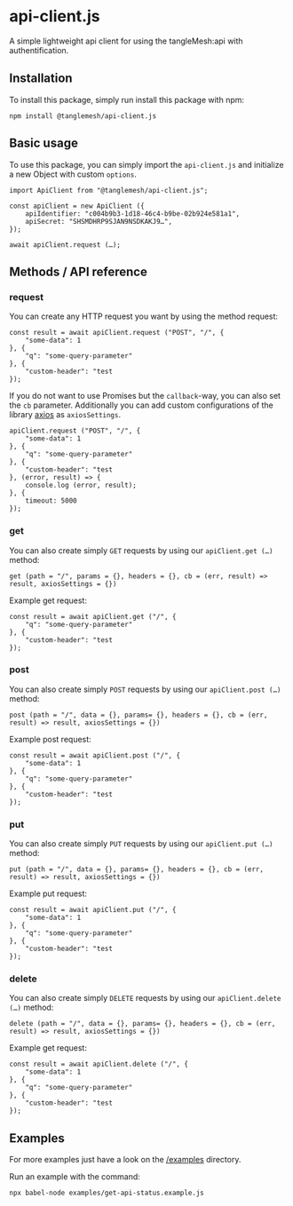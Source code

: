 # api-client.js
A simple lightweight api client for using the tangleMesh:api with authentification.

## Installation
To install this package, simply run install this package with npm:

    npm install @tanglemesh/api-client.js

## Basic usage
To use this package, you can simply import the `api-client.js` and initialize a new Object with custom `options`.

    import ApiClient from "@tanglemesh/api-client.js";
    
    const apiClient = new ApiClient ({
        apiIdentifier: "c004b9b3-1d18-46c4-b9be-02b924e581a1",
        apiSecret: "SHSMDHRP9SJAN9NSDKAKJ9…",
    });

    await apiClient.request (…);

## Methods / API reference

### request
You can create any HTTP request you want by using the method request:

    const result = await apiClient.request ("POST", "/", {
        "some-data": 1
    }, {
        "q": "some-query-parameter"
    }, {
        "custom-header": "test
    });

If you do not want to use Promises but the `callback`-way, you can also set the `cb` parameter. Additionally you can add custom configurations of the library [axios](https://github.com/axios/axios) as `axiosSettings`.

    apiClient.request ("POST", "/", {
        "some-data": 1
    }, {
        "q": "some-query-parameter"
    }, {
        "custom-header": "test
    }, (error, result) => {
        console.log (error, result);
    }, {
        timeout: 5000
    });

### get
You can also create simply `GET` requests by using our `apiClient.get (…)` method:

    get (path = "/", params = {}, headers = {}, cb = (err, result) => result, axiosSettings = {})

Example get request:

    const result = await apiClient.get ("/", {
        "q": "some-query-parameter"
    }, {
        "custom-header": "test
    });

### post
You can also create simply `POST` requests by using our `apiClient.post (…)` method:

    post (path = "/", data = {}, params= {}, headers = {}, cb = (err, result) => result, axiosSettings = {})

Example post request:

    const result = await apiClient.post ("/", {
        "some-data": 1
    }, {
        "q": "some-query-parameter"
    }, {
        "custom-header": "test
    });

### put
You can also create simply `PUT` requests by using our `apiClient.put (…)` method:

    put (path = "/", data = {}, params= {}, headers = {}, cb = (err, result) => result, axiosSettings = {})

Example put request:

    const result = await apiClient.put ("/", {
        "some-data": 1
    }, {
        "q": "some-query-parameter"
    }, {
        "custom-header": "test
    });

### delete
You can also create simply `DELETE` requests by using our `apiClient.delete (…)` method:

    delete (path = "/", data = {}, params= {}, headers = {}, cb = (err, result) => result, axiosSettings = {})

Example get request:

    const result = await apiClient.delete ("/", {
        "some-data": 1
    }, {
        "q": "some-query-parameter"
    }, {
        "custom-header": "test
    });


## Examples
For more examples just have a look on the [/examples](/examples) directory.

Run an example with the command:

    npx babel-node examples/get-api-status.example.js